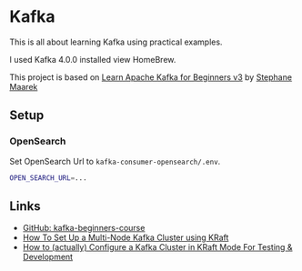 # Kafka 
This is all about learning Kafka using practical examples.

I used Kafka 4.0.0 installed view HomeBrew.

This project is based on [Learn Apache Kafka for Beginners v3](https://www.udemy.com/course/apache-kafka) by [Stephane Maarek](https://github.com/simplesteph)

## Setup

### OpenSearch
Set OpenSearch Url to `kafka-consumer-opensearch/.env`.
```bash
OPEN_SEARCH_URL=...
```

## Links
- [GitHub: kafka-beginners-course](https://github.com/conduktor/kafka-beginners-course)
- [How To Set Up a Multi-Node Kafka Cluster using KRaft](https://www.digitalocean.com/community/tutorials/how-to-set-up-a-multi-node-kafka-cluster-using-kraft)
- [How to (actually) Configure a Kafka Cluster in KRaft Mode For Testing & Development](https://medium.com/@hjdjoo/how-to-actually-configure-a-kafka-cluster-in-kraft-mode-for-testing-development-8f90f09e36b1)